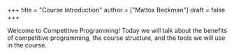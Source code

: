 +++
title = "Course Introduction"
author = ["Mattox Beckman"]
draft = false
+++

Welcome to Competitive Programming!  Today we will talk about the benefits of competitive programming, the course structure, and the tools we will
use in the course.
